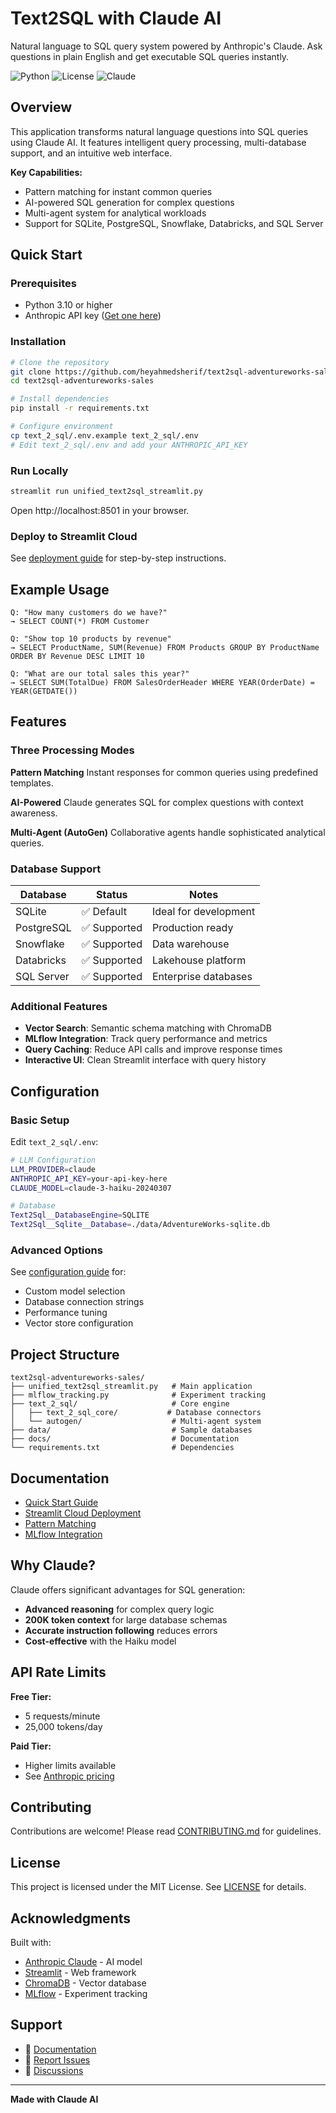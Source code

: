 # Text2SQL with Claude AI

Natural language to SQL query system powered by Anthropic's Claude. Ask questions in plain English and get executable SQL queries instantly.

![Python](https://img.shields.io/badge/python-3.10+-blue.svg)
![License](https://img.shields.io/badge/license-MIT-green.svg)
![Claude](https://img.shields.io/badge/Claude-3.0-orange.svg)

## Overview

This application transforms natural language questions into SQL queries using Claude AI. It features intelligent query processing, multi-database support, and an intuitive web interface.

**Key Capabilities:**
- Pattern matching for instant common queries
- AI-powered SQL generation for complex questions
- Multi-agent system for analytical workloads
- Support for SQLite, PostgreSQL, Snowflake, Databricks, and SQL Server

## Quick Start

### Prerequisites

- Python 3.10 or higher
- Anthropic API key ([Get one here](https://console.anthropic.com/))

### Installation

```bash
# Clone the repository
git clone https://github.com/heyahmedsherif/text2sql-adventureworks-sales.git
cd text2sql-adventureworks-sales

# Install dependencies
pip install -r requirements.txt

# Configure environment
cp text_2_sql/.env.example text_2_sql/.env
# Edit text_2_sql/.env and add your ANTHROPIC_API_KEY
```

### Run Locally

```bash
streamlit run unified_text2sql_streamlit.py
```

Open http://localhost:8501 in your browser.

### Deploy to Streamlit Cloud

See [deployment guide](docs/STREAMLIT_CLOUD_DEPLOYMENT.md) for step-by-step instructions.

## Example Usage

```
Q: "How many customers do we have?"
→ SELECT COUNT(*) FROM Customer

Q: "Show top 10 products by revenue"
→ SELECT ProductName, SUM(Revenue) FROM Products GROUP BY ProductName ORDER BY Revenue DESC LIMIT 10

Q: "What are our total sales this year?"
→ SELECT SUM(TotalDue) FROM SalesOrderHeader WHERE YEAR(OrderDate) = YEAR(GETDATE())
```

## Features

### Three Processing Modes

**Pattern Matching**
Instant responses for common queries using predefined templates.

**AI-Powered**
Claude generates SQL for complex questions with context awareness.

**Multi-Agent (AutoGen)**
Collaborative agents handle sophisticated analytical queries.

### Database Support

| Database | Status | Notes |
|----------|--------|-------|
| SQLite | ✅ Default | Ideal for development |
| PostgreSQL | ✅ Supported | Production ready |
| Snowflake | ✅ Supported | Data warehouse |
| Databricks | ✅ Supported | Lakehouse platform |
| SQL Server | ✅ Supported | Enterprise databases |

### Additional Features

- **Vector Search**: Semantic schema matching with ChromaDB
- **MLflow Integration**: Track query performance and metrics
- **Query Caching**: Reduce API calls and improve response times
- **Interactive UI**: Clean Streamlit interface with query history

## Configuration

### Basic Setup

Edit `text_2_sql/.env`:

```bash
# LLM Configuration
LLM_PROVIDER=claude
ANTHROPIC_API_KEY=your-api-key-here
CLAUDE_MODEL=claude-3-haiku-20240307

# Database
Text2Sql__DatabaseEngine=SQLITE
Text2Sql__Sqlite__Database=./data/AdventureWorks-sqlite.db
```

### Advanced Options

See [configuration guide](docs/guides/CLAUDE_SETUP_GUIDE.md) for:
- Custom model selection
- Database connection strings
- Performance tuning
- Vector store configuration

## Project Structure

```
text2sql-adventureworks-sales/
├── unified_text2sql_streamlit.py   # Main application
├── mlflow_tracking.py              # Experiment tracking
├── text_2_sql/                     # Core engine
│   ├── text_2_sql_core/           # Database connectors
│   └── autogen/                    # Multi-agent system
├── data/                           # Sample databases
├── docs/                           # Documentation
└── requirements.txt                # Dependencies
```

## Documentation

- [Quick Start Guide](docs/guides/QUICK_START_OPEN_SOURCE.md)
- [Streamlit Cloud Deployment](docs/STREAMLIT_CLOUD_DEPLOYMENT.md)
- [Pattern Matching](docs/guides/PATTERN_MATCHING_GUIDE.md)
- [MLflow Integration](docs/guides/MLFLOW_MLOPS_README.md)

## Why Claude?

Claude offers significant advantages for SQL generation:

- **Advanced reasoning** for complex query logic
- **200K token context** for large database schemas
- **Accurate instruction following** reduces errors
- **Cost-effective** with the Haiku model

## API Rate Limits

**Free Tier:**
- 5 requests/minute
- 25,000 tokens/day

**Paid Tier:**
- Higher limits available
- See [Anthropic pricing](https://www.anthropic.com/pricing)

## Contributing

Contributions are welcome! Please read [CONTRIBUTING.md](docs/CONTRIBUTING.md) for guidelines.

## License

This project is licensed under the MIT License. See [LICENSE](LICENSE) for details.

## Acknowledgments

Built with:
- [Anthropic Claude](https://www.anthropic.com/) - AI model
- [Streamlit](https://streamlit.io/) - Web framework
- [ChromaDB](https://www.trychroma.com/) - Vector database
- [MLflow](https://mlflow.org/) - Experiment tracking

## Support

- 📖 [Documentation](docs/guides/)
- 🐛 [Report Issues](https://github.com/heyahmedsherif/text2sql-adventureworks-sales/issues)
- 💬 [Discussions](https://github.com/heyahmedsherif/text2sql-adventureworks-sales/discussions)

---

**Made with Claude AI**
